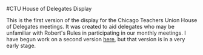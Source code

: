 #CTU House of Delegates Display

This is the first version of the display for the Chicago Teachers Union House of Delegates meetings. It was created to aid delegates who may be unfamiliar with Robert's Rules in participating in our monthly meetings. I have begun work on a second version [here](https://github.com/goldnate/Meeting_Minder.git), but that version is in a very early stage.
